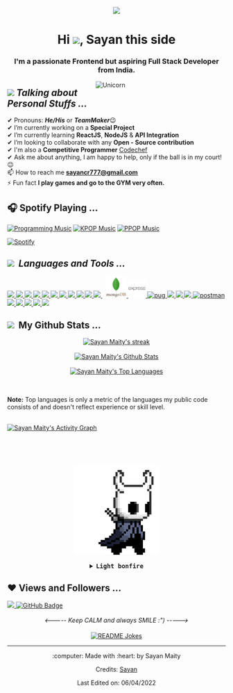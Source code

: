 <p align="center">
  <img src="https://github.com/thompsonemerson/thompsonemerson/raw/master/cover-thompson.png" height="200"/>
</p>
<h1 align="center">Hi <img src="https://raw.githubusercontent.com/MartinHeinz/MartinHeinz/master/wave.gif" width="30px">, Sayan this side</h1>
<h3 align="center">I'm a passionate Frontend but aspiring Full Stack Developer from India.</h3>

<img align="right" width=300px alt="Unicorn" src="https://cdn.dribbble.com/users/1059583/screenshots/4171367/coding-freak.gif" />

## <img src="https://media.giphy.com/media/ObNTw8Uzwy6KQ/giphy.gif" width="30px">&nbsp;***Talking about Personal Stuffs ...***

✔ Pronouns: ***He/His*** or ***TeamMaker***😉 <br>
✔ I’m currently working on a **Special Project**<br>
✔ I’m currently learning **ReactJS**, **NodeJS** & **API Integration**<br>
✔ I’m looking to collaborate with any **Open - Source contribution**<br>
✔ I'm also a **Competitive Programmer**  [Codechef](https://www.codechef.com) <br>
✔ Ask me about anything, I am happy to help, only if the ball is in my court!😉<br>
📫 How to reach me **sayancr777@gmail.com**<br>
⚡ Fun fact **I play games and go to the GYM very often.**<br>


## :headphones: Spotify Playing ...

[![Programming Music](https://img.shields.io/badge/Programming%20Music-%231DB954.svg?&style=for-the-badge&logo=spotify&logoColor=white)](https://open.spotify.com/playlist/1FWq5Cu05LmtSHgFEXRnZO?si=FozGJF9nRXq2wTv_JpN2wQ) [![KPOP Music](https://img.shields.io/badge/KPOP%20Music-%231DB954.svg?&style=for-the-badge&logo=spotify&logoColor=white)](https://open.spotify.com/playlist/2DFExFNWYOwQMZy6wUeCxX?si=s1Ndgj8hTg-r8zLlvRgv1Q) [![PPOP Music](https://img.shields.io/badge/PPOP%20Music-%231DB954.svg?&style=for-the-badge&logo=spotify&logoColor=white)](https://open.spotify.com/playlist/58bZKfJFpUl2CwWET1QJ3X?si=259YV8_VRS-IKHsFZMmPTQ)

[![Spotify](https://readme-spotify.warengonzaga.com/api/spotify)](https://open.spotify.com/user/vmt7lpqdatuelp2chw7ur2p2l)


 ## <img src="https://media4.giphy.com/media/EYc4JlaJHXrEaSonAj/giphy.gif?cid=ecf05e47cfmfn1zxtc28oeth2y6mh4oahnibjrh3ldkdosza&rid=giphy.gif&ct=s" width="40px">&nbsp;&nbsp;***Languages and Tools ...***
 

<p align="left"> 
    <a href="https://cplusplus.com/?msclkid=9675ffb1b00711ec8291bc5e9315e7bf" target="_blank"><img src="https://img.icons8.com/color/48/000000/c-plus-plus-logo.png"/> </a>
    <a href="https://www.java.com" target="_blank"> <img src="https://img.icons8.com/color/48/000000/java-coffee-cup-logo.png"/> </a>
    <a href="https://reactjs.org/" target="_blank"> <img src="https://img.icons8.com/color/48/000000/react-native.png"/> </a>
    <a href="https://reactjs.org/" target="_blank"> <img src="https://img.icons8.com/color/48/000000/redux.png"/> </a>
    <a href="https://developer.mozilla.org/en-US/docs/Web/JavaScript" target="_blank"> <img src="https://img.icons8.com/color/48/000000/javascript.png"/> </a> 
    <a href="https://www.w3.org/html/" target="_blank"> <img src="https://img.icons8.com/color/48/000000/html-5.png"/> </a> 
    <a href="https://www.w3schools.com/css/" target="_blank"> <img src="https://img.icons8.com/color/48/000000/css3.png"/> </a> 
    <a href="https://getbootstrap.com" target="_blank"> <img src="https://img.icons8.com/color/48/000000/bootstrap.png"/> </a> 
    <a href="https://getbootstrap.com" target="_blank"> <img src="https://img.icons8.com/color/48/000000/material-ui.png"/> </a> 
    <a href="https://www.python.org" target="_blank"> <img src="https://img.icons8.com/color/48/000000/python.png"/> </a> 
    <a style="padding-right:8px;" href="https://nodejs.org" target="_blank"> <img src="https://img.icons8.com/color/48/000000/nodejs.png"/> </a>
    <a href="https://www.mongodb.com/" target="_blank"> <img src="https://raw.githubusercontent.com/devicons/devicon/master/icons/mongodb/mongodb-original-wordmark.svg" alt="mongodb" width="48" height="48"/> </a>
    <a href="https://readme-jokes.vercel.app/api?bgColor=%23073b4c&textColor=%2306d6a0&aColor=%2306d6a0&borderColor=%2306d6a0" target="_blank"> <img src="https://raw.githubusercontent.com/devicons/devicon/master/icons/express/express-original-wordmark.svg" alt="express" width="40" height="40"/> </a> 
    <a href="https://pugjs.org" target="_blank"> <img src="https://img.icons8.com/dotty/80/fa314a/pug.png" alt="pug" width="40" height="40"/> </a> 
    <a href="https://pugjs.org" target="_blank"> <img src="https://img.icons8.com/color/48/000000/figma--v1.png"/> </a> 
    <a href="https://pugjs.org" target="_blank"> <img src="https://img.icons8.com/cute-clipart/64/000000/canva-app.png"/> </a>
    <a href="https://firebase.google.com/" target="_blank"> <img src="https://img.icons8.com/color/48/000000/firebase.png"/> </a> 
    <a href="https://postman.com" target="_blank"> <img src="https://www.vectorlogo.zone/logos/getpostman/getpostman-icon.svg" alt="postman" width="45" height="45"/> </a>   
    <a href="https://git-scm.com/" target="_blank"> <img src="https://img.icons8.com/color/48/000000/git.png"/> </a>
    <a href="https://git-scm.com/" target="_blank"> <img src="https://img.icons8.com/fluency/48/000000/github.png"/> </a>
    <a href="https://git-scm.com/" target="_blank"> <img src="https://img.icons8.com/color/48/000000/ubuntu--v1.png"/> </a>
    <a href="https://git-scm.com/" target="_blank"> <img src="https://img.icons8.com/color/48/000000/linux--v1.png"/> </a>
    <a href="https://git-scm.com/" target="_blank"> <img src="https://img.icons8.com/fluency/48/000000/windows-10.png"/> </a>
</p>


## <img src="https://camo.githubusercontent.com/de4126dd5395c2fb600da5d41aa142767bd97d7e14fbe15a75140ef024ec13de/68747470733a2f2f6d656469612e67697068792e636f6d2f6d656469612f636a3837437866527472556966463352796b2f67697068792e676966" width="40px">&nbsp; My Github Stats ...

<!-- [![React Badge](https://img.shields.io/badge/-React-61DBFB?style=for-the-badge&labelColor=black&logo=react&logoColor=61DBFB)](#)  [![Javascript Badge](https://img.shields.io/badge/-Javascript-F0DB4F?style=for-the-badge&labelColor=black&logo=javascript&logoColor=F0DB4F)](#) [![Typescript Badge](https://img.shields.io/badge/-Typescript-007acc?style=for-the-badge&labelColor=black&logo=typescript&logoColor=007acc)](#) [![Nodejs Badge](https://img.shields.io/badge/-Nodejs-3C873A?style=for-the-badge&labelColor=black&logo=node.js&logoColor=3C873A)](#) 
<br/> -->

<p align="center">
  
  <a href="https://github.com/Sayan-Maity/github-readme-streak-stats">
     <img title="🔥 Get streak stats for your profile at git.io/streak-stats" alt="Sayan Maity's streak" src="https://github-readme-stats.vercel.app/api?username=Sayan-Maity&theme=material-palenight&text_color=99FF89&icon_color=C492E3&count_private=true&hide=contribs&show_icons=true"/></a>
<br/><br/>
  <a href="https://github.com/Sayan-Maity/github-readme-stats"><img alt="Sayan Maity's Github Stats" src="https://github-readme-streak-stats.herokuapp.com?user=Sayan-Maity&theme=material-palenight&hide_border=true&date_format=j%20M%5B%20Y%5D&currStreakLabel=99FF89&currStreakNum=99FF89" /></a>
<br/><br/>
  <a href="https://github.com/Sayan-Maity/github-readme-stats"><img alt="Sayan Maity's Top Languages" src="https://github-readme-stats.vercel.app/api/top-langs/?username=Sayan-Maity&theme=material-palenight&hide=Jupyter&layout=compact" /></a>
  
  </p>
  <br/><br/>
  <b>Note:</b> Top languages is only a metric of the languages my public code consists of and doesn't reflect experience or skill level.

<br/>
<br/>

<a href="https://github.com/Sayan-Maity/github-readme-activity-graph"><img alt="Sayan Maity's Activity Graph" src="https://activity-graph.herokuapp.com/graph?username=Sayan-Maity&bg_color=2A2D3E&color=C492E3&line=B78FD6&point=99FF89&hide_border=true" /></a>

<br/>
<br/>

<p align="center">
  <br>
  <img src="https://raw.githubusercontent.com/TanZng/TanZng/master/assets/hollor_knight3.gif" width="200"/>
</p>

<details align="center">

<summary> <b> <samp> Light bonfire </samp></b></summary>
<samp>
 <b><h2 style="color: #fc6203">B O N F I R E &nbsp; L I T !</h2> </b>

<img src="https://raw.githubusercontent.com/TanZng/TanZng/master/assets/bonefire.gif" width="200"/>
  
## Connect with me:
  
<p align="center">
  <a href = "https://github.com/Sayan-Maity"><img src="https://img.icons8.com/fluent/48/000000/linkedin.png"/></a>
  &nbsp; 
  &nbsp;
  <a href = "https://twitter.com/"><img src="https://img.icons8.com/fluent/48/000000/twitter.png"/></a>
  &nbsp; 
  &nbsp;
  <a href = "https://www.instagram.com/sayancr777_official/"><img src="https://img.icons8.com/fluent/48/000000/instagram-new.png"/></a>
  &nbsp;
  &nbsp;
  <a href = "https://www.youtube.com/"><img src="https://img.icons8.com/color/48/000000/youtube-play.png"/></a>
</p> 


</samp>
</details>


## ❤ Views and Followers ...
<a href="https://github.com/Meghna-DAS/github-profile-views-counter">
    <img src="https://komarev.com/ghpvc/?username=SubhamRaoniar28">
</a>
<a href="https://github.com/SubhamRaoniar28?tab=followers"><img src="https://img.shields.io/github/followers/Sayan-Maity?label=Followers&style=social" alt="GitHub Badge"></a>
<br><br>
<div align="center">
<i><----- Keep CALM and always SMILE  :") -----></i><br><br>
<a href="https://readme-jokes.vercel.app"><img align="center" src="https://readme-jokes.vercel.app/api" alt="README Jokes"></a>
</div>
<!-- markdownlint-enable MD033 -->

---
<div align="center">
:computer: Made with :heart: by Sayan Maity

Credits: [Sayan](https://github.com/Sayan-Maity)

Last Edited on: 06/04/2022
</div>
